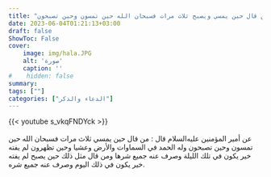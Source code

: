 ```yaml
---
title: "ثواب من قال حين يمسي ويصبح ثلاث مرات فسبحان الله حين تمسون وحين تصبحون"
date: 2023-06-04T01:21:13+03:00
draft: false
ShowToc: False
cover:
    image: img/hala.JPG
    alt: 'صورة'
    caption: ''
#    hidden: false
summary: 
tags: [""]
categories: ["الدعاء والذكر"]
---
```

{{< youtube s_vkqFNDYck >}}  
 <br>
عن أمير المؤمنين عليه‌السلام قال : من قال حين يمسي ثلاث مرات فسبحان
الله حين تمسون وحين تصبحون وله الحمد في السماوات والأرض وعشيا
وحين تظهرون لم يفته خير يكون في تلك الليلة وصرف عنه جميع شرها
ومن قال مثل ذلك حين يصبح لم يفته خير يكون في ذلك اليوم وصرف
عنه جميع شره.

